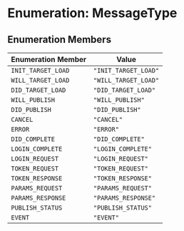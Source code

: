 # Enumeration: MessageType

## Enumeration Members

| Enumeration Member | Value |
| ------ | ------ |
| `INIT_TARGET_LOAD` | `"INIT_TARGET_LOAD"` |
| `WILL_TARGET_LOAD` | `"WILL_TARGET_LOAD"` |
| `DID_TARGET_LOAD` | `"DID_TARGET_LOAD"` |
| `WILL_PUBLISH` | `"WILL_PUBLISH"` |
| `DID_PUBLISH` | `"DID_PUBLISH"` |
| `CANCEL` | `"CANCEL"` |
| `ERROR` | `"ERROR"` |
| `DID_COMPLETE` | `"DID_COMPLETE"` |
| `LOGIN_COMPLETE` | `"LOGIN_COMPLETE"` |
| `LOGIN_REQUEST` | `"LOGIN_REQUEST"` |
| `TOKEN_REQUEST` | `"TOKEN_REQUEST"` |
| `TOKEN_RESPONSE` | `"TOKEN_RESPONSE"` |
| `PARAMS_REQUEST` | `"PARAMS_REQUEST"` |
| `PARAMS_RESPONSE` | `"PARAMS_RESPONSE"` |
| `PUBLISH_STATUS` | `"PUBLISH_STATUS"` |
| `EVENT` | `"EVENT"` |
